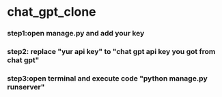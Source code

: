 # chat_gpt_clone

<h3>step1:open manage.py and add your key</h3>
<h3>step2: replace "yur api key" to "chat gpt api key you got from chat gpt"</h3>
<h3>step3:open terminal and execute code "python manage.py runserver"</h3>
